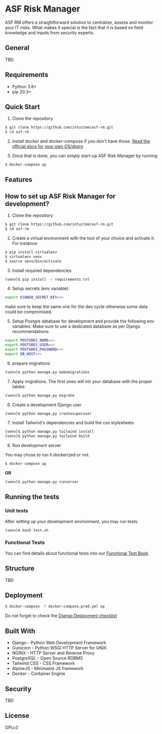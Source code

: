 # ASF Risk Manager

ASF RM offers a straightforward solution to centralize, assess and monitor your IT risks. What makes it special is the fact that it is based on field knowledge and inputs from security experts.

## General

TBD

## Requirements

- Python 3.8+
- pip 20.3+

## Quick Start

1. Clone the repository

```sh
$ git clone https://github.com/intuitem/asf-rm.git
$ cd asf-rm
```

2. Install docker and docker-compose if you don't have those.  [Read the official docs for your own OS/distro](https://docs.docker.com/get-docker/)

3. Once that is done, you can simply start-up ASF Risk Manager by running

```sh
$ docker-compose up
```

## Features

## How to set up ASF Risk Manager for development?

1. Clone the repository
```sh
$ git clone https://github.com/intuitem/asf-rm.git
$ cd asf-rm
```



2. Create a virtual environment with the tool of your choice and activate it. For instance:
```sh
$ pip install virtualenv
$ virtualenv venv
$ source venv/bin/activate
```

3. Install required dependencies
```sh
(venv)$ pip install -r requirements.txt
```

4. Setup secrets (env variable):

```sh
export DJANGO_SECRET_KEY=<>
```
make sure to keep the same one for the dev cycle otherwise some data could be compromised.

5. Setup Postgre database for development and provide the following env variables. Make sure to use a dedicated database as per Django recommendations:

```sh
export POSTGRES_NAME=<>
export POSTGRES_USER=<>
export POSTGRES_PASSWORD=<>
export DB_HOST=<>
```

6. prepare migrations 

```sh
(venv)$ python manage.py makemigrations
```

7. Apply migrations. The first ones will init your database with the proper tables:
```sh
(venv)$ python manage.py migrate
```

6. Create a development Django user
```sh
(venv)$ python manage.py createsuperuser
```

7. Install Tailwind's dependencies and build the css stylesheets
```sh
(venv)$ python manage.py tailwind install
(venv)$ python manage.py tailwind build
```

8. Run development server

You may chose to run it dockerized or not.
```sh
$ docker-compose up
```
**OR**
```sh
(venv)$ python manage.py runserver
```

## Running the tests

### Unit tests

After setting up your development environment, you may run tests:

```sh
(venv)$ bash test.sh
```
### Functional Tests

You can find details about functional tests into our [Functional Test Book](/asfTest/README.md).

## Structure

TBD

## Deployment

```sh
$ docker-compose -f docker-compose.prod.yml up
```

Do not forget to check the [Django Deployment checklist](https://docs.djangoproject.com/en/4.0/howto/deployment/checklist/)

## Built With

- Django - Python Web Development Framework
- Gunicorn - Python WSGI HTTP Server for UNIX
- NGINX - HTTP Server and Reverse Proxy
- PostgreSQL - Open Source RDBMS
- Tailwind CSS - CSS Framework
- AlpineJS - Minimalist JS framework
- Docker - Container Engine

## Security

TBD

## License

GPLv3
